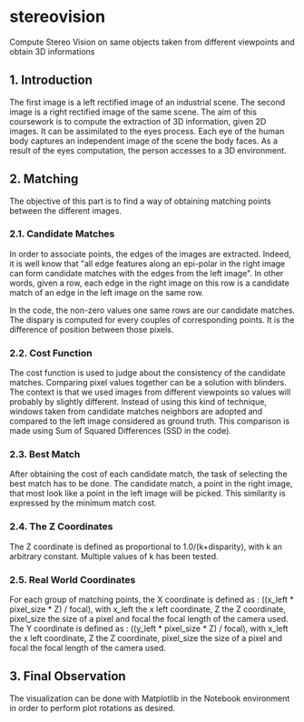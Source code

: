 # stereovision
Compute Stereo Vision on same objects taken from different viewpoints and obtain 3D informations

## 1. Introduction
The first image is a left rectified image of an industrial scene. The second image is a right rectified image of the same scene. 
The aim of this coursework is to compute the extraction of 3D information, given 2D images. It can be assimilated to the eyes process.
Each eye of the human body captures an independent image of the scene the body faces. As a result of the eyes computation, the person accesses to a 3D
environment.

## 2. Matching
The objective of this part is to find a way of obtaining matching points between the different images.

### 2.1. Candidate Matches
In order to associate points, the edges of the images are extracted. Indeed, it is well know that "all edge features along an epi-polar in the right image 
can form candidate matches with the edges from the left image".
In other words, given a row, each edge in the right image on this row is a candidate match of an edge in the left image on the same row.

In the code, the non-zero values one same rows are our candidate matches.
The dispary is computed for every couples of corresponding points. It is the difference of position between those pixels.

### 2.2. Cost Function
The cost function is used to judge about the consistency of the candidate matches.
Comparing pixel values together can be a solution with blinders. The context is that we used images from different viewpoints so values will probably by slightly different.
Instead of using this kind of technique, windows taken from candidate matches neighbors are adopted and compared to the left image considered as ground truth.
This comparison is made using Sum of Squared Differences (SSD in the code).

### 2.3. Best Match
After obtaining the cost of each candidate match, the task of selecting the best match has to be done. 
The candidate match, a point in the right image, that most look like a point in the left image will be picked. This similarity is expressed by the minimum match cost.

### 2.4. The Z Coordinates
The Z coordinate is defined as proportional to 1.0/(k+disparity), with k an arbitrary constant. Multiple values of k has been tested.

### 2.5. Real World Coordinates
For each group of matching points, the X coordinate is defined as : ((x_left * pixel_size * Z) / focal), with x_left the x left coordinate, Z the Z coordinate,
pixel_size the size of a pixel and focal the focal length of the camera used. 
The Y coordinate is defined as : ((y_left * pixel_size * Z) / focal), with x_left the x left coordinate, Z the Z coordinate, pixel_size the size of a pixel and focal the
focal length of the camera used.

## 3. Final Observation
The visualization can be done with Matplotlib in the Notebook environment in order to perform plot rotations as desired.
